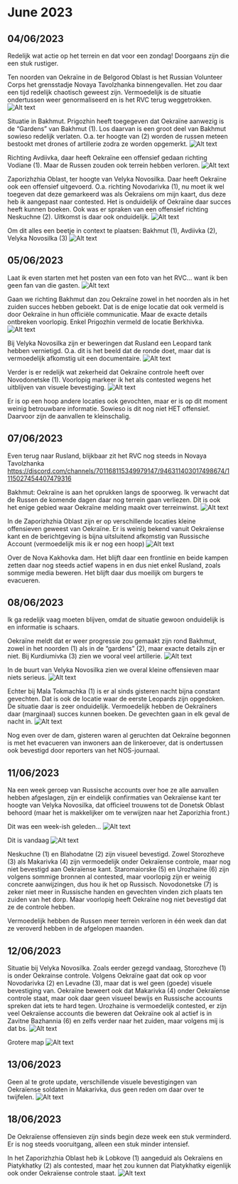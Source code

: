# June 2023

## 04/06/2023
Redelijk wat actie op het terrein en dat voor een zondag! Doorgaans zijn die een stuk rustiger.

Ten noorden van Oekraïne in de Belgorod Oblast is het Russian Volunteer Corps het grensstadje Novaya Tavolzhanka binnengevallen. Het zou daar een tijd redelijk chaotisch geweest zijn. Vermoedelijk is de situatie ondertussen weer genormaliseerd en is het RVC terug weggetrokken.
![Alt text](2023-06-Media/20230604a.png)

Situatie in Bakhmut. Prigozhin heeft toegegeven dat Oekraïne aanwezig is de “Gardens” van Bakhmut (1). Los daarvan is een groot deel van Bakhmut sowieso redelijk verlaten. O.a. ter hoogte van (2) worden de russen meteen bestookt met drones of artillerie zodra ze worden opgemerkt.
![Alt text](2023-06-Media/20230604b.png)

Richting Avdiivka, daar heeft Oekraïne een offensief gedaan richting Vodiane (1). Maar de Russen zouden ook terrein hebben verloren.
![Alt text](2023-06-Media/20230604c.png)

Zaporizhzhia Oblast, ter hoogte van Velyka Novosilka. Daar heeft Oekraïne ook een offensief uitgevoerd. O.a. richting Novodarivka (1), nu moet ik wel toegeven dat deze gemarkeerd was als Oekraïens om mijn kaart, dus deze heb ik aangepast naar contested. Het is onduidelijk of Oekraïne daar succes heeft kunnen boeken. Ook was er spraken van een offensief richting Neskuchne (2). Uitkomst is daar ook onduidelijk.
![Alt text](2023-06-Media/20230604d.png)

Om dit alles een beetje in context te plaatsen: Bakhmut (1), Avdiivka (2), Velyka Novosilka (3)
![Alt text](2023-06-Media/20230604e.png)

## 05/06/2023

Laat ik even starten met het posten van een foto van het RVC… want ik ben geen fan van die gasten.
![Alt text](2023-06-Media/20230605a.jpg)

Gaan we richting Bakhmut dan zou Oekraïne zowel in het noorden als in het zuiden succes hebben geboekt. Dat is de enige locatie dat ook vermeld is door Oekraïne in hun officiële communicatie. Maar de exacte details ontbreken voorlopig. Enkel Prigozhin vermeld de locatie Berkhivka.
![Alt text](2023-06-Media/20230605c.png)

Bij Velyka Novosilka zijn er beweringen dat Rusland een Leopard tank hebben vernietigd. O.a. dit is het beeld dat de ronde doet, maar dat is vermoedelijk afkomstig uit een documentaire.
![Alt text](2023-06-Media/20230605b.jpg)

Verder is er redelijk wat zekerheid dat Oekraïne controle heeft over Novodonetske (1). Voorlopig markeer ik het als contested wegens het uitblijven van visuele bevestiging.
![Alt text](2023-06-Media/20230605d.png)

Er is op een hoop andere locaties ook gevochten, maar er is op dit moment weinig betrouwbare informatie. Sowieso is dit nog niet HET offensief. Daarvoor zijn de aanvallen te kleinschalig.

## 07/06/2023

Even terug naar Rusland, blijkbaar zit het RVC nog steeds in Novaya Tavolzhanka
https://discord.com/channels/701168115349979147/946311403017498674/1115027454407479316

Bakhmut: Oekraïne is aan het oprukken langs de spoorweg. Ik verwacht dat de Russen de komende dagen daar nog terrein gaan verliezen. Dit is ook het enige gebied waar Oekraïne melding maakt over terreinwinst.
![Alt text](2023-06-Media/20230607a.png)

In de Zaporizhzhia Oblast zijn er op verschillende locaties kleine offensieven geweest van Oekraïne. Er is weinig bekend vanuit Oekraïense kant en de berichtgeving is bijna uitsluitend afkomstig van Russische Account (vermoedelijk mis ik er nog een hoop)
![Alt text](2023-06-Media/20230607b.png)

Over de Nova Kakhovka dam. Het blijft daar een frontlinie en beide kampen zetten daar nog steeds actief wapens in en dus niet enkel Rusland, zoals sommige media beweren. Het blijft daar dus moeilijk om burgers te evacueren. 

## 08/06/2023

Ik ga redelijk vaag moeten blijven, omdat de situatie gewoon onduidelijk is en informatie is schaars.

Oekraïne meldt dat er weer progressie zou gemaakt zijn rond Bakhmut, zowel in het noorden (1) als in de “gardens” (2), maar exacte details zijn er niet. Bij Kurdiumivka (3) zien we vooral veel artillerie.
![Alt text](2023-06-Media/20230608a.png)

In de buurt van Velyka Novosilka zien we overal kleine offensieven maar niets serieus.
![Alt text](2023-06-Media/20230608b.png)

Echter bij Mala Tokmachka (1) is er al sinds gisteren nacht bijna constant gevechten. Dat is ook de locatie waar de eerste Leopards zijn opgedoken. De situatie daar is zeer onduidelijk. Vermoedelijk hebben de Oekraïners daar (marginaal) succes kunnen boeken. De gevechten gaan in elk geval de nacht in.
![Alt text](2023-06-Media/20230608c.png)

Nog even over de dam, gisteren waren al geruchten dat Oekraïne begonnen is met het evacueren van inwoners aan de linkeroever, dat is ondertussen ook bevestigd door reporters van het NOS-journaal.

## 11/06/2023

Na een week geroep van Russische accounts over hoe ze alle aanvallen hebben afgeslagen, zijn er eindelijk confirmaties van Oekraïense kant ter hoogte van Velyka Novosilka, dat officieel trouwens tot de Donetsk Oblast behoord (maar het is makkelijker om te verwijzen naar het Zaporizhia front.)

Dit was een week-ish geleden…
![Alt text](2023-06-Media/20230611a.png)

Dit is vandaag
![Alt text](2023-06-Media/20230611b.png)

Neskuchne (1) en Blahodatne (2) zijn visueel bevestigd. Zowel Storozheve (3) als Makarivka (4) zijn vermoedelijk onder Oekraïense controle, maar nog niet bevestigd aan Oekraïense kant. Staromaiorske (5) en Urozhaine (6) zijn volgens sommige bronnen al contested, maar voorlopig zijn er weinig concrete aanwijzingen, dus hou ik het op Russisch. Novodonetske (7) is zeker niet meer in Russische handen en gevechten vinden zich plaats ten zuiden van het dorp. Maar voorlopig heeft Oekraïne nog niet bevestigd dat ze de controle hebben.

Vermoedelijk hebben de Russen meer terrein verloren in één week dan dat ze veroverd hebben in de afgelopen maanden.

## 12/06/2023

Situatie bij Velyka Novosilka. Zoals eerder gezegd vandaag, Storozheve (1) is onder Oekrainse controle. Volgens Oekraïne gaat dat ook op voor Novodarivka (2) en Levadne (3), maar dat is wel geen (goede) visuele bevestiging van. Oekraïne beweert ook dat Makarivka (4) onder Oekraïense controle staat, maar ook daar geen visueel bewijs en Russische accounts spreken dat iets te hard tegen. Urozhaine is vermoedelijk contested, er zijn veel Oekraïense accounts die beweren dat Oekraïne ook al actief is in Zavitne Bazhannia (6) en zelfs verder naar het zuiden, maar volgens mij is dat bs.
![Alt text](2023-06-Media/20230612a.png)

Grotere map
![Alt text](2023-06-Media/20230612b.png)

## 13/06/2023

Geen al te grote update, verschillende visuele bevestigingen van Oekraïense soldaten in Makarivka, dus geen reden om daar over te twijfelen.
![Alt text](2023-06-Media/20230613a.png)

## 18/06/2023

De Oekraïense offensieven zijn sinds begin deze week een stuk verminderd. Er is nog steeds vooruitgang, alleen een stuk minder intensief.

In het Zaporizhzhia Oblast heb ik Lobkove (1) aangeduid als Oekraïens en Piatykhatky (2) als contested, maar het zou kunnen dat Piatykhatky eigenlijk ook onder Oekraïense controle staat.
![Alt text](2023-06-Media/20230618a.png)
